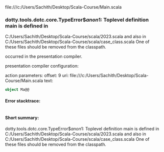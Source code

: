 file:///c:/Users/Sachith/Desktop/Scala-Course/Main.scala
### dotty.tools.dotc.core.TypeError$$anon$1: Toplevel definition main is defined in
  C:/Users/Sachith/Desktop/Scala-Course/scala/2023.scala
and also in
  C:/Users/Sachith/Desktop/Scala-Course/scala/case_class.scala
One of these files should be removed from the classpath.

occurred in the presentation compiler.

presentation compiler configuration:


action parameters:
offset: 9
uri: file:///c:/Users/Sachith/Desktop/Scala-Course/Main.scala
text:
```scala
object Ma@@

```



#### Error stacktrace:

```

```
#### Short summary: 

dotty.tools.dotc.core.TypeError$$anon$1: Toplevel definition main is defined in
  C:/Users/Sachith/Desktop/Scala-Course/scala/2023.scala
and also in
  C:/Users/Sachith/Desktop/Scala-Course/scala/case_class.scala
One of these files should be removed from the classpath.